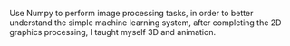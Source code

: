 Use Numpy to perform image processing tasks, in order to better understand the simple machine learning system, after completing the 2D graphics processing, I taught myself 3D and animation.

